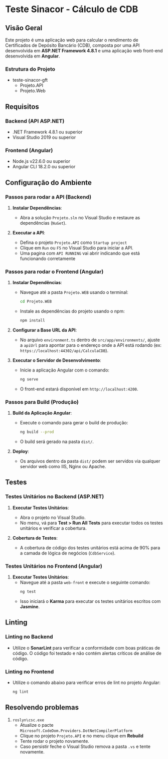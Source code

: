# Teste Sinacor - Cálculo de CDB

## Visão Geral

Este projeto é uma aplicação web para calcular o rendimento de Certificados de Depósito Bancário (CDB), composta por uma API desenvolvida em **ASP.NET Framework 4.8.1** e uma aplicação web front-end desenvolvida em **Angular**.

### Estrutura do Projeto

- teste-sinacor-gft
	- Projeto.API
	- Projeto.Web

	
## Requisitos

### Backend (API ASP.NET)

- .NET Framework 4.8.1 ou superior
- Visual Studio 2019 ou superior

### Frontend (Angular)

- Node.js v22.6.0 ou superior
- Angular CLI 18.2.0 ou superior

## Configuração do Ambiente

### Passos para rodar a API (Backend)

1. **Instalar Dependências**:
   - Abra a solução `Projeto.sln` no Visual Studio e restaure as dependências (`NuGet`).

2. **Executar a API**:
   - Defina o projeto `Projeto.API` como `Startup project`
   - Clique em `Run` ou `F5` no Visual Studio para iniciar a API.
   - Uma pagina com `API RUNNING` vai abrir indicando que está funcionando corretamente

### Passos para rodar o Frontend (Angular)

1. **Instalar Dependências**:
   - Navegue até a pasta `Projeto.WEB` usando o terminal:
     ```bash
     cd Projeto.WEB
     ```
   - Instale as dependências do projeto usando o npm:
     ```bash
     npm install
     ```

2. **Configurar a Base URL da API**:
   - No arquivo `environment.ts` dentro de `src/app/environments/`, ajuste a `apiUrl` para apontar para o endereço onde a API está rodando (ex: `https://localhost:44302/api/CalculaCDB`).

3. **Executar o Servidor de Desenvolvimento**:
   - Inicie a aplicação Angular com o comando:
     ```bash
     ng serve
     ```
   - O front-end estará disponível em `http://localhost:4200`.

### Passos para Build (Produção)

1. **Build da Aplicação Angular**:
   - Execute o comando para gerar o build de produção:
     ```bash
     ng build --prod
     ```
   - O build será gerado na pasta `dist/`.

2. **Deploy**:
   - Os arquivos dentro da pasta `dist/` podem ser servidos via qualquer servidor web como IIS, Nginx ou Apache.

## Testes

### Testes Unitários no Backend (ASP.NET)

1. **Executar Testes Unitários**:
   - Abra o projeto no Visual Studio.
   - No menu, vá para **Test > Run All Tests** para executar todos os testes unitários e verificar a cobertura.

2. **Cobertura de Testes**:
   - A cobertura de código dos testes unitários está acima de 90% para a camada de lógica de negócios (`CdbService`).

### Testes Unitários no Frontend (Angular)

1. **Executar Testes Unitários**:
   - Navegue até a pasta `web-front` e execute o seguinte comando:
     ```bash
     ng test
     ```
   - Isso iniciará o **Karma** para executar os testes unitários escritos com **Jasmine**.


## Linting

### Linting no Backend

- Utilize o **SonarLint** para verificar a conformidade com boas práticas de código. O código foi testado e não contém alertas críticos de análise de código.

### Linting no Frontend

- Utilize o comando abaixo para verificar erros de lint no projeto Angular:
  ```bash
  ng lint

## Resolvendo problemas
1. `roslyn\csc.exe`
   - Atualize o pacte `Microsoft.CodeDom.Providers.DotNetCompilerPlatform`
   - Clique no projeto `Projeto.API` e no menu clique em **Rebuild**
   - Tente rodar o projeto novamente.
   - Caso persistir feche o Visual Studio remova a pasta `.vs` e tente novamente.
